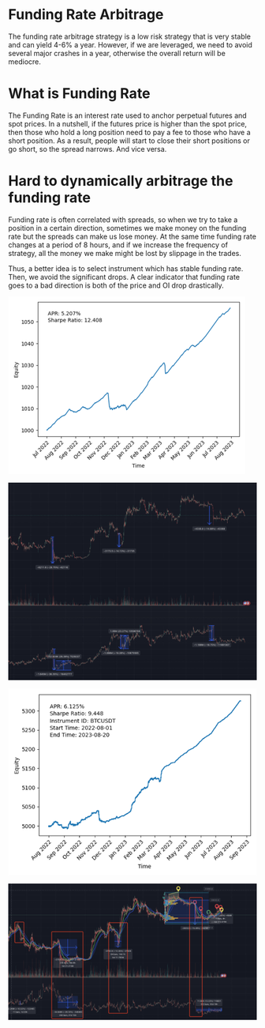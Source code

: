 # Funding Rate Arbitrage

The funding rate arbitrage strategy is a low risk strategy that is very stable and can yield 4-6% a year. However, if we are leveraged, we need to avoid several major crashes in a year, otherwise the overall return will be mediocre.

# What is Funding Rate

The Funding Rate is an interest rate used to anchor perpetual futures and spot prices. In a nutshell, if the futures price is higher than the spot price, then those who hold a long position need to pay a fee to those who have a short position. As a result, people will start to close their short positions or go short, so the spread narrows. And vice versa.

# Hard to dynamically arbitrage the funding rate

Funding rate is often correlated with spreads, so when we try to take a position in a certain direction, sometimes we make money on the funding rate but the spreads can make us lose money. At the same time funding rate changes at a period of 8 hours, and if we increase  the frequency of strategy, all the money we make might be lost by slippage in the trades.

Thus, a better idea is to select instrument which has stable funding rate. Then, we avoid the significant drops. A clear indicator that funding rate goes to a bad direction is both of the price and OI drop drastically. 

![img](../Figures/funding_rate.png)

![image-20231012164035466](../Figures/price:OI.png)

![img](../Figures/um_fr.png)

![image-20231012165028140](../Figures/um_price:oi.png)